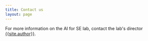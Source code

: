 ```yaml
---
title: Contact us
layout: page
---
```


For more information on the AI for SE lab,
contact the lab's director
<a href="mailto:{{site.author_email}}">{{site.author}}</a>.
